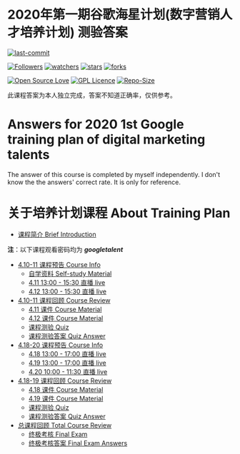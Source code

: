 # 2020年第一期谷歌海星计划(数字营销人才培养计划) 测验答案

[![last-commit](https://img.shields.io/github/last-commit/HollowMan6/Competitions-Work)](../../../graphs/commit-activity)

[![Followers](https://img.shields.io/github/followers/HollowMan6?style=social)](https://github.com/HollowMan6?tab=followers)
[![watchers](https://img.shields.io/github/watchers/HollowMan6/Competitions-Work?style=social)](../../../watchers)
[![stars](https://img.shields.io/github/stars/HollowMan6/Competitions-Work?style=social)](../../../stargazers)
[![forks](https://img.shields.io/github/forks/HollowMan6/Competitions-Work?style=social)](../../../network/members)

[![Open Source Love](https://img.shields.io/badge/-%E2%9D%A4%20Open%20Source-Green?style=flat-square&logo=Github&logoColor=white&link=https://hollowman6.github.io/fund.html)](https://hollowman6.github.io/fund.html)
[![GPL Licence](https://img.shields.io/badge/license-GPL-blue)](https://opensource.org/licenses/GPL-3.0/)
[![Repo-Size](https://img.shields.io/github/repo-size/HollowMan6/Competitions-Work.svg)](../../../archive/master.zip)

此课程答案为本人独立完成，答案不知道正确率，仅供参考。

# Answers for 2020 1st Google training plan of digital marketing talents

The answer of this course is completed by myself independently. I don't know the the answers' correct rate. It is only for reference.

# 关于培养计划课程 About Training Plan

* [课程简介 Brief Introduction](https://mp.weixin.qq.com/s/qqNvjB219zhAlhyorZwwbA)

**注**：以下课程观看密码均为 ***googletalent***

* [4.10-11 课程预告 Course Info](https://mp.weixin.qq.com/s/Seyln2LBU5mtdoYRbiPaxg)
  * [自学资料 Self-study Material](http://services.google.cn/fh/files/misc/starfish_self_study.pdf)
  * [4.11 13:00 - 15:30 直播 live](http://live.vhall.com/471892557)
  * [4.12 13:00 - 15:30 直播 live](http://live.vhall.com/626580806)
* [4.10-11 课程回顾 Course Review](https://mp.weixin.qq.com/s/kmfqvM9EQOdGc5jldFMbbA)
  * [4.11 课件 Course Material](http://services.google.cn/fh/files/misc/day_one_study.pdf)
  * [4.12 课件 Course Material](http://services.google.cn/fh/files/misc/day_two_study.pdf)
  * [课程测验 Quiz](https://ads.google.cn/intl/cn/forms/starfish_test/)
  * [课程测验答案 Quiz Answer](第一周牛刀小试测试题答案.pdf)
* [4.18-20 课程预告 Course Info](https://mp.weixin.qq.com/s/OUPpmFAYStGn4rO4UT0Fxw)
  * [4.18 13:00 - 17:00 直播 live](https://live.vhall.com/419070695)
  * [4.19 13:00 - 17:00 直播 live](https://live.vhall.com/149853167)
  * [4.20 10:00 - 11:30 直播 live](https://live.vhall.com/429284302)
* [4.18-19 课程回顾 Course Review](https://mp.weixin.qq.com/s/Qnhpa0sgmUIeSaziUPgzUg)
  * [4.18 课件 Course Material](http://services.google.cn/fh/files/misc/day_3_study.pdf)
  * [4.19 课件 Course Material](http://services.google.cn/fh/files/misc/day_4_study.pdf)
  * [课程测验 Quiz](https://ads.google.cn/intl/cn/forms/starfish_mini_test2/)
  * [课程测验答案 Quiz Answer](第二周牛刀小试测试题答案.pdf)
* [总课程回顾 Total Course Review](https://mp.weixin.qq.com/s/63jkQnCt0APCs5_rag7yLQ)
  * [终极考核 Final Exam](https://ads.google.cn/intl/ALL_cn/forms/starfish_final/)
  * [终极考核答案 Final Exam Answers](终极考核.pdf)